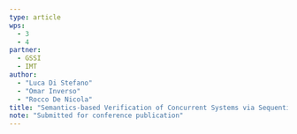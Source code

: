 ```yaml
---
type: article
wps:
  - 3
  - 4
partner:
  - GSSI
  - IMT
author:
  - "Luca Di Stefano"
  - "Omar Inverso"
  - "Rocco De Nicola"
title: "Semantics-based Verification of Concurrent Systems via Sequential Reachability or Termination"
note: "Submitted for conference publication"
---
```

